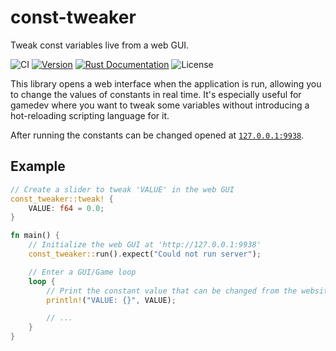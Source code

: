 # const-tweaker
Tweak const variables live from a web GUI.

![CI](https://github.com/tversteeg/const-tweaker/workflows/CI/badge.svg)
<a href="https://crates.io/crates/const-tweaker"><img src="https://img.shields.io/crates/v/const-tweaker.svg" alt="Version"/></a>
<a href="https://docs.rs/const-tweaker"><img src="https://img.shields.io/badge/api-rustdoc-blue.svg" alt="Rust Documentation"/></a>
<img src="https://img.shields.io/crates/l/const-tweaker.svg" alt="License"/>

This library opens a web interface when the application is run, allowing you to change the values of constants in real time.
It's especially useful for gamedev where you want to tweak some variables without introducing a hot-reloading scripting language for it.

After running the constants can be changed opened at [`127.0.0.1:9938`](http://127.0.0.1:9938).

## Example

```rust
// Create a slider to tweak 'VALUE' in the web GUI
const_tweaker::tweak! {
    VALUE: f64 = 0.0;
}

fn main() {
	// Initialize the web GUI at 'http://127.0.0.1:9938'
	const_tweaker::run().expect("Could not run server");

	// Enter a GUI/Game loop
	loop {
		// Print the constant value that can be changed from the website
		println!("VALUE: {}", VALUE);

		// ...
	}
}
```
